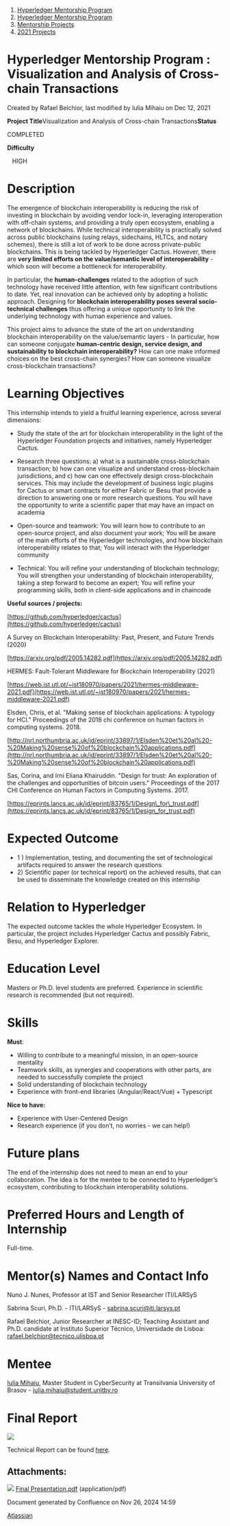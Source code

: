 1. [Hyperledger Mentorship Program](index.html)
2. [Hyperledger Mentorship Program](Hyperledger-Mentorship-Program_21954571.html)
3. [Mentorship Projects](Mentorship-Projects_21954604.html)
4. [2021 Projects](2021-Projects_21964295.html)

# Hyperledger Mentorship Program : Visualization and Analysis of Cross-chain Transactions

Created by Rafael Belchior, last modified by Iulia Mihaiu on Dec 12, 2021

**Project Title**Visualization and Analysis of Cross-chain Transactions**Status**

COMPLETED

**Difficulty**

   HIGH

# Description

The emergence of blockchain interoperability is reducing the risk of investing in blockchain by avoiding vendor lock-in, leveraging interoperation with off-chain systems, and providing a truly open ecosystem, enabling a network of blockchains. While technical interoperability is practically solved across public blockchains (using relays, sidechains, HLTCs, and notary schemes), there is still a lot of work to be done across private-public blockchains. This is being tackled by Hyperledger Cactus. However, there are **very limited efforts on the value/semantic level of interoperability** - which soon will become a bottleneck for interoperability.

In particular, the **human-challenges** related to the adoption of such technology have received little attention, with few significant contributions to date. Yet, real innovation can be achieved only by adopting a holistic approach. Designing for **blockchain interoperability poses several socio-technical challenges** thus offering a unique opportunity to link the underlying technology with human experience and values.

This project aims to advance the state of the art on understanding blockchain interoperability on the value/semantic layers - In particular, how can someone conjugate **human-centric design, service design, and sustainability to blockchain interoperability?** How can one make informed choices on the best cross-chain synergies? How can someone visualize cross-blockchain transactions? 

# Learning Objectives

This internship intends to yield a fruitful learning experience, across several dimensions:

- Study the state of the art for blockchain interoperability in the light of the Hyperledger Foundation projects and initiatives, namely Hyperledger Cactus.

<!--THE END-->

- Research three questions: a) what is a sustainable cross-blockchain transaction; b) how can one visualize and understand cross-blockchain jurisdictions, and c) how can one effectively design cross-blockchain services. This may include the development of business logic plugins for Cactus or smart contracts for either Fabric or Besu that provide a direction to answering one or more research questions. You will have the opportunity to write a scientific paper that may have an impact on academia

<!--THE END-->

- Open-source and teamwork: You will learn how to contribute to an open-source project, and also document your work; You will be aware of the main efforts of the Hyperledger technologies, and how blockchain interoperability relates to that; You will interact with the Hyperledger community

<!--THE END-->

- Technical: You will refine your understanding of blockchain technology; You will strengthen your understanding of blockchain interoperability, taking a step forward to become an expert; You will refine your programming skills, both in client-side applications and in chaincode

**Useful sources / projects:**

[https://github.com/hyperledger/cactus](https://github.com/hyperledger/cactus)

A Survey on Blockchain Interoperability: Past, Present, and Future Trends (2020)

[https://arxiv.org/pdf/2005.14282.pdf](https://arxiv.org/pdf/2005.14282.pdf)

HERMES: Fault-Tolerant Middleware for Blockchain Interoperability (2021)

[https://web.ist.utl.pt/~ist180970/papers/2021/hermes-middleware-2021.pdf](https://web.ist.utl.pt/~ist180970/papers/2021/hermes-middleware-2021.pdf)

Elsden, Chris, et al. "Making sense of blockchain applications: A typology for HCI." Proceedings of the 2018 chi conference on human factors in computing systems. 2018.

[http://nrl.northumbria.ac.uk/id/eprint/33897/1/Elsden%20et%20al%20-%20Making%20sense%20of%20blockchain%20applications.pdf](http://nrl.northumbria.ac.uk/id/eprint/33897/1/Elsden%20et%20al%20-%20Making%20sense%20of%20blockchain%20applications.pdf)

Sas, Corina, and Irni Eliana Khairuddin. "Design for trust: An exploration of the challenges and opportunities of bitcoin users." Proceedings of the 2017 CHI Conference on Human Factors in Computing Systems. 2017.

[https://eprints.lancs.ac.uk/id/eprint/83765/1/Design\_for\_trust.pdf](https://eprints.lancs.ac.uk/id/eprint/83765/1/Design_for_trust.pdf)

# Expected Outcome

- 1 ) Implementation, testing, and documenting the set of technological artifacts required to answer the research questions
- 2\) Scientific paper (or technical report) on the achieved results, that can be used to disseminate the knowledge created on this internship

# Relation to Hyperledger

The expected outcome tackles the whole Hyperledger Ecosystem. In particular, the project includes Hyperledger Cactus and possibly Fabric, Besu, and Hyperledger Explorer.

# Education Level

Masters or Ph.D. level students are preferred. Experience in scientific research is recommended (but not required).

# Skills

**Must**:

- Willing to contribute to a meaningful mission, in an open-source mentality
- Teamwork skills, as synergies and cooperations with other parts, are needed to successfully complete the project
- Solid understanding of blockchain technology
- Experience with front-end libraries (Angular/React/Vue) + Typescript

**Nice to have:**

- Experience with User-Centered Design
- Research experience (if you don’t, no worries - we can help!)

# Future plans

The end of the internship does not need to mean an end to your collaboration. The idea is for the mentee to be connected to Hyperledger’s ecosystem, contributing to blockchain interoperability solutions.

# Preferred Hours and Length of Internship

Full-time.

# Mentor(s) Names and Contact Info

Nuno J. Nunes, Professor at IST and Senior Researcher ITI/LARSyS

Sabrina Scuri, Ph.D. - ITI/LARSyS - [sabrina.scuri@iti.larsys.pt](mailto:sabrina.scuri@iti.larsys.pt)

Rafael Belchior, Junior Researcher at INESC-ID; Teaching Assistant and Ph.D. candidate at Instituto Superior Técnico, Universidade de Lisboa: [rafael.belchior@tecnico.ulisboa.pt](mailto:rafael.belchior@tecnico.ulisboa.pt)

# Mentee

[Iulia Mihaiu](https://lf-hyperledger.atlassian.net/wiki/people/712020:d632fdf6-0759-4a83-a967-ff5d0258461f?ref=confluence), Master Student in CyberSecurity at Transilvania University of Brasov - iulia.mihaiu@student.unitbv.ro

# Final Report

[![](attachments/thumbnails/21954721/21966015)](attachments/21954721/21966015.pdf)

Technical Report can be found [here](https://www.techrxiv.org/articles/preprint/A_Framework_to_Evaluate_Blockchain_Interoperability_Solutions/17093039).

## Attachments:

![](images/icons/bullet_blue.gif) [Final Presentation.pdf](attachments/21954721/21966015.pdf) (application/pdf)

Document generated by Confluence on Nov 26, 2024 14:59

[Atlassian](http://www.atlassian.com/)
